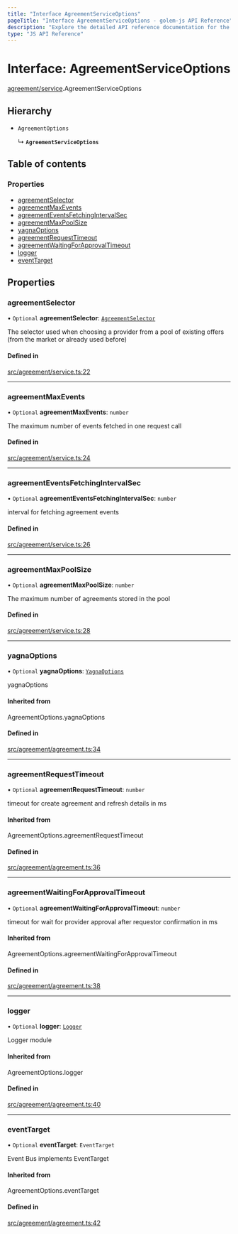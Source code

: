 ```yaml
---
title: "Interface AgreementServiceOptions"
pageTitle: "Interface AgreementServiceOptions - golem-js API Reference"
description: "Explore the detailed API reference documentation for the Interface AgreementServiceOptions within the golem-js SDK for the Golem Network."
type: "JS API Reference"
---
```

# Interface: AgreementServiceOptions

[agreement/service](../modules/agreement_service).AgreementServiceOptions

## Hierarchy

- `AgreementOptions`

  ↳ **`AgreementServiceOptions`**

## Table of contents

### Properties

- [agreementSelector](agreement_service.AgreementServiceOptions#agreementselector)
- [agreementMaxEvents](agreement_service.AgreementServiceOptions#agreementmaxevents)
- [agreementEventsFetchingIntervalSec](agreement_service.AgreementServiceOptions#agreementeventsfetchingintervalsec)
- [agreementMaxPoolSize](agreement_service.AgreementServiceOptions#agreementmaxpoolsize)
- [yagnaOptions](agreement_service.AgreementServiceOptions#yagnaoptions)
- [agreementRequestTimeout](agreement_service.AgreementServiceOptions#agreementrequesttimeout)
- [agreementWaitingForApprovalTimeout](agreement_service.AgreementServiceOptions#agreementwaitingforapprovaltimeout)
- [logger](agreement_service.AgreementServiceOptions#logger)
- [eventTarget](agreement_service.AgreementServiceOptions#eventtarget)

## Properties

### agreementSelector

• `Optional` **agreementSelector**: [`AgreementSelector`](../modules/agreement_service#agreementselector)

The selector used when choosing a provider from a pool of existing offers (from the market or already used before)

#### Defined in

[src/agreement/service.ts:22](https://github.com/golemfactory/golem-js/blob/9789a95/src/agreement/service.ts#L22)

___

### agreementMaxEvents

• `Optional` **agreementMaxEvents**: `number`

The maximum number of events fetched in one request call

#### Defined in

[src/agreement/service.ts:24](https://github.com/golemfactory/golem-js/blob/9789a95/src/agreement/service.ts#L24)

___

### agreementEventsFetchingIntervalSec

• `Optional` **agreementEventsFetchingIntervalSec**: `number`

interval for fetching agreement events

#### Defined in

[src/agreement/service.ts:26](https://github.com/golemfactory/golem-js/blob/9789a95/src/agreement/service.ts#L26)

___

### agreementMaxPoolSize

• `Optional` **agreementMaxPoolSize**: `number`

The maximum number of agreements stored in the pool

#### Defined in

[src/agreement/service.ts:28](https://github.com/golemfactory/golem-js/blob/9789a95/src/agreement/service.ts#L28)

___

### yagnaOptions

• `Optional` **yagnaOptions**: [`YagnaOptions`](../modules/executor_executor#yagnaoptions)

yagnaOptions

#### Inherited from

AgreementOptions.yagnaOptions

#### Defined in

[src/agreement/agreement.ts:34](https://github.com/golemfactory/golem-js/blob/9789a95/src/agreement/agreement.ts#L34)

___

### agreementRequestTimeout

• `Optional` **agreementRequestTimeout**: `number`

timeout for create agreement and refresh details in ms

#### Inherited from

AgreementOptions.agreementRequestTimeout

#### Defined in

[src/agreement/agreement.ts:36](https://github.com/golemfactory/golem-js/blob/9789a95/src/agreement/agreement.ts#L36)

___

### agreementWaitingForApprovalTimeout

• `Optional` **agreementWaitingForApprovalTimeout**: `number`

timeout for wait for provider approval after requestor confirmation in ms

#### Inherited from

AgreementOptions.agreementWaitingForApprovalTimeout

#### Defined in

[src/agreement/agreement.ts:38](https://github.com/golemfactory/golem-js/blob/9789a95/src/agreement/agreement.ts#L38)

___

### logger

• `Optional` **logger**: [`Logger`](utils_logger_logger.Logger)

Logger module

#### Inherited from

AgreementOptions.logger

#### Defined in

[src/agreement/agreement.ts:40](https://github.com/golemfactory/golem-js/blob/9789a95/src/agreement/agreement.ts#L40)

___

### eventTarget

• `Optional` **eventTarget**: `EventTarget`

Event Bus implements EventTarget

#### Inherited from

AgreementOptions.eventTarget

#### Defined in

[src/agreement/agreement.ts:42](https://github.com/golemfactory/golem-js/blob/9789a95/src/agreement/agreement.ts#L42)
